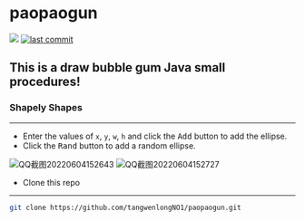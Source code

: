 # paopaogun
<img src="https://img.shields.io/github/languages/code-size/tangwenlongNO1/paopaogun"></img>
[![last commit](https://img.shields.io/github/last-commit/tangwenlongNO1/paopaogun)](https://github.com/tangwenlongNO1/paopaogun/commits/master)
## This is a draw bubble gum Java small procedures!
### Shapely Shapes
*****
- Enter the values of ``x``,  ``y``,  ``w``,  ``h``  and click the <kbd>Add</kbd> button to add the ellipse.
- Click the <kbd>Rand</kbd> button to add a random ellipse.

![QQ截图20220604152643](https://user-images.githubusercontent.com/106858241/171989533-cc1bd8c7-f1d9-46e5-b11b-e532a70d0e13.jpg)
![QQ截图20220604152727](https://user-images.githubusercontent.com/106858241/171989544-f7445a4b-5282-4412-8bb1-4b4b325b8715.jpg)
* Clone this repo
-----
```bash
git clone https://github.com/tangwenlongNO1/paopaogun.git
```
